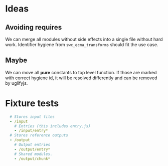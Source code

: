 # Ideas

## Avoiding requires

We can merge all modules without side effects into a single file without hard work.
Identifier hygiene from `swc_ecma_transforms` should fit the use case.


## Maybe 

We can move all **pure** constants to top level function.
If those are marked with correct hygiene id, 
it will be resolved differently and can be removed by uglifyjs.


# Fixture tests

```yaml
  # Stores input files  
  - /input
    # Entries (this includes entry.js)
    - /input/entry*
  # Stores reference outputs
  - /output
    # Output entries
    - /output/entry*
    # Shared modules.
    - /output/chunk*
```